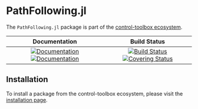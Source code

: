 # PathFollowing.jl

[gh-ci-img]: https://github.com/control-toolbox/PathFollowing.jl/actions/workflows/CI.yml/badge.svg?branch=main
[gh-ci-url]: https://github.com/control-toolbox/PathFollowing.jl/actions/workflows/CI.yml?query=branch%3Amain

[gh-co-img]: https://codecov.io/gh/control-toolbox/PathFollowing.jl/branch/main/graph/badge.svg?token=YM5YQQUSO3
[gh-co-url]: https://codecov.io/gh/control-toolbox/PathFollowing.jl

[gh-doc-dev-img]: https://img.shields.io/badge/docs-dev-blue.svg
[gh-doc-dev-url]: http://control-toolbox.github.io/PathFollowing.jl/dev

[gh-doc-stable-img]: https://img.shields.io/badge/docs-stable-blue.svg
[gh-doc-stable-url]: http://control-toolbox.github.io/PathFollowing.jl/stable

The `PathFollowing.jl` package is part of the [control-toolbox ecosystem](https://github.com/control-toolbox).

| **Documentation**                                                               | **Build Status**                                                                                |
|:-------------------------------------------------------------------------------:|:-----------------------------------------------------------------------------------------------:|
| [![Documentation][gh-doc-stable-img]][gh-doc-stable-url] [![Documentation][gh-doc-dev-img]][gh-doc-dev-url] | [![Build Status][gh-ci-img]][gh-ci-url] [![Covering Status][gh-co-img]][gh-co-url] |

## Installation

To install a package from the control-toolbox ecosystem, please visit the [installation page](https://github.com/control-toolbox#installation).
